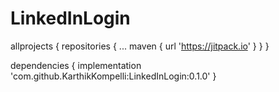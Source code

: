 # LinkedInLogin

allprojects {
		repositories {
			...
			maven { url 'https://jitpack.io' }
		}
	}
  
  dependencies {
	        implementation 'com.github.KarthikKompelli:LinkedInLogin:0.1.0'
	}
